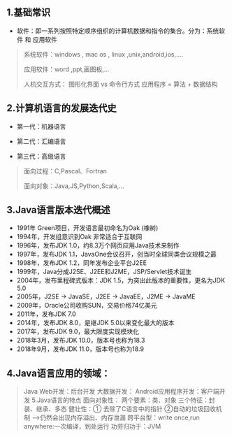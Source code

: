 ## 1.基础常识
   * 软件：即一系列按照特定顺序组织的计算机数据和指令的集合。分为：系统软件 和 应用软件	
>系统软件：windows , mac os , linux ,unix,android,ios,....
  >
  >应用软件：word ,ppt,画图板,...
  >
  >人机交互方式： 图形化界面  vs  命令行方式
  >应用程序 = 算法 + 数据结构

## 2.计算机语言的发展迭代史
* 第一代：机器语言

* 第二代：汇编语言


* 第三代：高级语言

> 面向过程：C,Pascal、Fortran
> 
> 面向对象：Java,JS,Python,Scala,...
## 3.Java语言版本迭代概述
* 1991年 Green项目，开发语言最初命名为Oak (橡树)
* 1994年，开发组意识到Oak 非常适合于互联网
* 1996年，发布JDK 1.0，约8.3万个网页应用Java技术来制作
* 1997年，发布JDK 1.1，JavaOne会议召开，创当时全球同类会议规模之最
* 1998年，发布JDK 1.2，同年发布企业平台J2EE
* 1999年，Java分成J2SE、J2EE和J2ME，JSP/Servlet技术诞生
* 2004年，发布里程碑式版本：JDK 1.5，为突出此版本的重要性，更名为JDK 5.0
* 2005年，J2SE -> JavaSE，J2EE -> JavaEE，J2ME -> JavaME
* 2009年，Oracle公司收购SUN，交易价格74亿美元
* 2011年，发布JDK 7.0
* 2014年，发布JDK 8.0，是继JDK 5.0以来变化最大的版本
* 2017年，发布JDK 9.0，最大限度实现模块化
* 2018年3月，发布JDK 10.0，版本号也称为18.3
* 2018年9月，发布JDK 11.0，版本号也称为18.9

## 4.Java语言应用的领域：
>Java Web开发：后台开发
>大数据开发：
>Android应用程序开发：客户端开发
5.Java语言的特点
> 面向对象性：
两个要素：类、对象
三个特征：封装、继承、多态
> 健壮性：① 去除了C语言中的指针 ②自动的垃圾回收机制 -->仍然会出现内存溢出、内存泄漏
> 跨平台型：write once,run anywhere:一次编译，到处运行
功劳归功于：JVM
